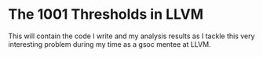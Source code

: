 # The 1001 Thresholds in LLVM

This will contain the code I write and my analysis results as I tackle this very interesting problem during my time as a gsoc mentee at LLVM. 
